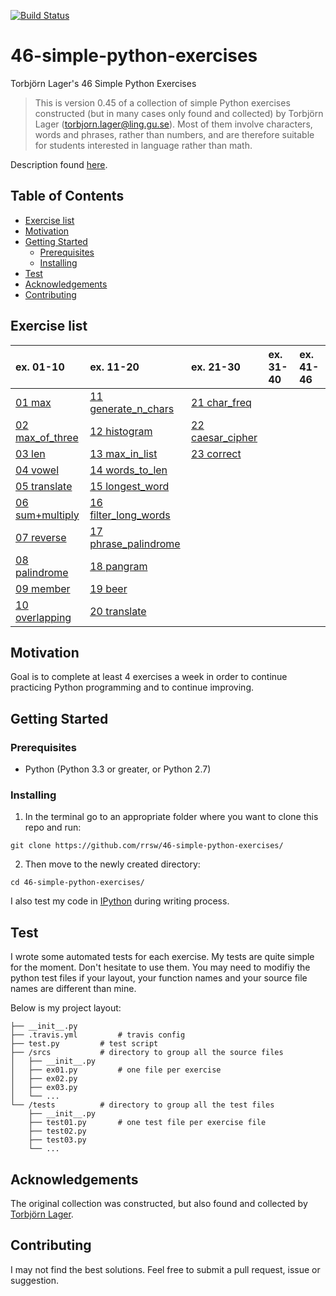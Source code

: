 [![Build Status](https://travis-ci.org/rrsw/46-simple-python-exercises.svg?branch=master)](https://travis-ci.org/rrsw/46-simple-python-exercises)

# 46-simple-python-exercises

Torbjörn Lager's 46 Simple Python Exercises

>This is version 0.45 of a collection of simple Python exercises constructed (but in many cases only found and collected) by Torbjörn Lager (torbjorn.lager@ling.gu.se). Most of them involve characters, words and phrases, rather than numbers, and are therefore suitable for students interested in language rather than math.

Description found [here](http://easyprog99.blogspot.com/2017/02/46-simple-python-exercises.html).

## Table of Contents

- [Exercise list](#exercise-list)
- [Motivation](#motivation)
- [Getting Started](#getting-started)
	- [Prerequisites](#prerequisites)
	- [Installing](#installing)
- [Test](#test)
- [Acknowledgements](#acknowledgements)
- [Contributing](#contributing)

## Exercise list

|ex. 01-10|ex. 11-20|ex. 21-30|ex. 31-40|ex. 41-46|
|:---|:---|:---|:---|:---|
|[01 max](ex01.py)|[11 generate_n_chars](ex11.py)|[21 char_freq](ex21.py)|  |  |
|[02 max_of_three](ex02.py)|[12 histogram](ex12.py)|[22 caesar_cipher](ex22.py)|  |  |
|[03 len](ex03.py)|[13 max_in_list](ex13.py)|[23 correct](ex23.py)|  |  |
|[04 vowel](ex04.py)|[14 words_to_len](ex14.py)|  |  |  |
|[05 translate](ex05.py)|[15 longest_word](ex15.py)|  |  |  |
|[06 sum+multiply](ex06.py)|[16 filter_long_words](ex16.py)|  |  |  |
|[07 reverse](ex07.py)|[17 phrase_palindrome](ex17.py)|  |  |  |
|[08 palindrome](ex08.py)|[18 pangram](ex18.py)|  |  |  |
|[09 member](ex09.py) |[19 beer](ex19.py)|  |  |  |
|[10 overlapping](ex10.py)|[20 translate](ex20.py)|  |  |  |

## Motivation

Goal is to complete at least 4 exercises a week in order to continue practicing Python programming and to continue improving.


## Getting Started

### Prerequisites

* Python (Python 3.3 or greater, or Python 2.7)

### Installing


1. In the terminal go to an appropriate folder where you want to clone this repo and run:
```
git clone https://github.com/rrsw/46-simple-python-exercises/
```

2. Then move to the newly created directory:
```
cd 46-simple-python-exercises/
```

I also test my code in [IPython](https://ipython.org/install.html) during writing process.

## Test

I wrote some automated tests for each exercise. My tests are quite simple for the moment. Don't hesitate to use them. You may need to modifiy the python test files if your layout, your function names and your source file names are different than mine.

Below is my project layout:

```
├── __init__.py
├── .travis.yml			# travis config
├── test.py			# test script
├── /srcs			# directory to group all the source files
│   ├── __init__.py
│   ├── ex01.py			# one file per exercise
│   ├── ex02.py
│   ├── ex03.py
│   └── ...
└── /tests			# directory to group all the test files
    ├── __init__.py
    ├── test01.py		# one test file per exercise file
    ├── test02.py
    ├── test03.py
    └── ...
```

## Acknowledgements

The original collection was constructed, but also found and collected by [Torbjörn Lager](https://www.gu.se/english/about_the_university/staff/?languageId=100001&userId=xlagto).

## Contributing

I may not find the best solutions. Feel free to submit a pull request, issue or suggestion.
